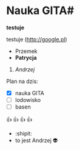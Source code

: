 # Nauka GITA#

**testuje**

testuje (http://google.pl)

- Przemek
- **Patrycja**
1. *Andrzej*

Plan na dzis:
- [x] nauka GITA
- [ ] lodowisko
- [ ] basen

 :+1: :+1: :+1: :+1:
- :shipit:
- to jest Andrzej  :alien:
